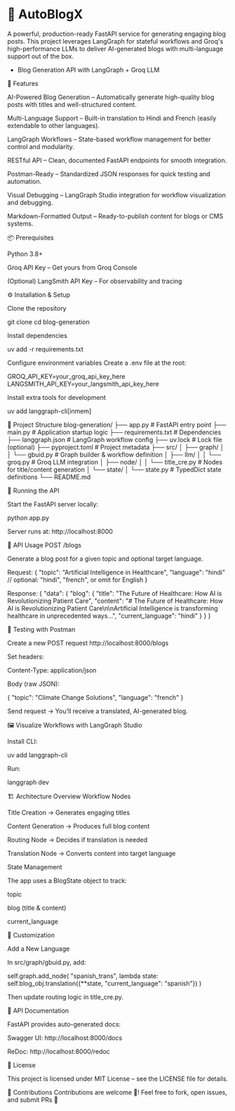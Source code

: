 # 📝 AutoBlogX 

A powerful, production-ready FastAPI service for generating engaging blog posts. This project leverages LangGraph for stateful workflows and Groq's high-performance LLMs to deliver AI-generated blogs with multi-language support out of the box.
- Blog Generation API with LangGraph + Groq LLM
  
🔗  Features

AI-Powered Blog Generation – Automatically generate high-quality blog posts with titles and well-structured content.

 Multi-Language Support – Built-in translation to Hindi and French (easily extendable to other languages).

LangGraph Workflows – State-based workflow management for better control and modularity.

 RESTful API – Clean, documented FastAPI endpoints for smooth integration.

 Postman-Ready – Standardized JSON responses for quick testing and automation.

 Visual Debugging – LangGraph Studio integration for workflow visualization and debugging.

 Markdown-Formatted Output – Ready-to-publish content for blogs or CMS systems.

📦 Prerequisites

Python 3.8+

Groq API Key – Get yours from Groq Console

(Optional) LangSmith API Key – For observability and tracing

⚙️ Installation & Setup

Clone the repository

git clone <your-repo-url>
cd blog-generation


Install dependencies

uv add -r requirements.txt


Configure environment variables
Create a .env file at the root:

GROQ_API_KEY=your_groq_api_key_here
LANGSMITH_API_KEY=your_langsmith_api_key_here


Install extra tools for development

uv add langgraph-cli[inmem]

📂 Project Structure
blog-generation/
├── app.py                 # FastAPI entry point
├── main.py                # Application startup logic
├── requirements.txt       # Dependencies
├── langgraph.json         # LangGraph workflow config
├── uv.lock                # Lock file (optional)
├── pyproject.toml         # Project metadata
├── src/
│   ├── graph/
│   │   └── gbuid.py       # Graph builder & workflow definition
│   ├── llm/
│   │   └── groq.py        # Groq LLM integration
│   ├── node/
│   │   └── title_cre.py   # Nodes for title/content generation
│   └── state/
│       └── state.py       # TypedDict state definitions
└── README.md

🚀 Running the API

Start the FastAPI server locally:

python app.py


Server runs at: http://localhost:8000

📡 API Usage
POST /blogs

Generate a blog post for a given topic and optional target language.

Request:
{
  "topic": "Artificial Intelligence in Healthcare",
  "language": "hindi"   // optional: "hindi", "french", or omit for English
}

Response:
{
  "data": {
    "blog": {
      "title": "The Future of Healthcare: How AI is Revolutionizing Patient Care",
      "content": "# The Future of Healthcare: How AI is Revolutionizing Patient Care\n\nArtificial Intelligence is transforming healthcare in unprecedented ways...",
      "current_language": "hindi"
    }
  }
}

🧪 Testing with Postman

Create a new POST request
http://localhost:8000/blogs

Set headers:

Content-Type: application/json


Body (raw JSON):

{
  "topic": "Climate Change Solutions",
  "language": "french"
}


Send request → You’ll receive a translated, AI-generated blog.

🖼️ Visualize Workflows with LangGraph Studio

Install CLI:

uv add langgraph-cli


Run:

langgraph dev


🏗️ Architecture Overview
Workflow Nodes

Title Creation → Generates engaging titles

Content Generation → Produces full blog content

Routing Node → Decides if translation is needed

Translation Node → Converts content into target language

State Management

The app uses a BlogState object to track:

topic

blog (title & content)

current_language

🔧 Customization

Add a New Language

In src/graph/gbuid.py, add:

self.graph.add_node(
  "spanish_trans",
  lambda state: self.blog_obj.translation({**state, "current_language": "spanish"})
)


Then update routing logic in title_cre.py.

📖 API Documentation

FastAPI provides auto-generated docs:

Swagger UI: http://localhost:8000/docs

ReDoc: http://localhost:8000/redoc

📜 License

This project is licensed under MIT License – see the LICENSE file for details.

🤝 Contributions
Contributions are welcome 🎉! Feel free to fork, open issues, and submit PRs 🚀

